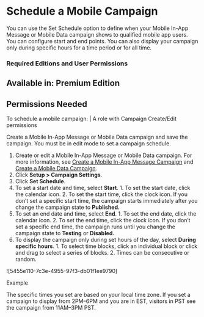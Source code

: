 

# Schedule a Mobile Campaign

You can use the Set Schedule option to define when your Mobile In-App Message
or Mobile Data campaign shows to qualified mobile app users. You can configure
start and end points. You can also display your campaign only during specific
hours for a time period or for all time.

### Required Editions and User Permissions

Available in: Premium Edition  
---  
  
  

Permissions Needed  
---  
To schedule a mobile campaign: | A role with Campaign Create/Edit permissions  
  
Create a Mobile In-App Message or Mobile Data campaign and save the campaign.
You must be in edit mode to set a campaign schedule.

  1. Create or edit a Mobile In-App Message or Mobile Data campaign. For more information, see [Create a Mobile In-App Message Campaign](https://help.salesforce.com/s/articleView?id=sf.mc_pers_mobile_campaign_in_app_message.htm&language=en_US&type=5 "You can use a Mobile In-App Message campaign to build and deploy messages within mobile apps. Mobile In-App Message campaigns are similar to the infobar messages you can add to your website. You build, manage, and deploy Mobile In-App Message campaigns from within Personalization so you get the same real-time data and personalization you rely on with your other campaigns. You don't need an engineer's help or App Store approval to deploy new or changed messages.") and [Create a Mobile Data Campaign](https://help.salesforce.com/s/articleView?id=sf.mc_pers_mobile_campaign_data.htm&language=en_US&type=5 "Create Mobile Data campaigns so your iOS and Android apps can process Personalization campaign data. Personalization triggers campaigns and delivers the data to your app."). 
  2. Click **Setup > Campaign Settings**.
  3. Click **Set Schedule**. 
  4. To set a start date and time, select **Start**.
    1. To set the start date, click the calendar icon.
    2. To set the start time, click the clock icon. If you don’t set a specific start time, the campaign starts immediately after you change the campaign state to **Published.**
  5. To set an end date and time, select **End**.
    1. To set the end date, click the calendar icon.
    2. To set the end time, click the clock icon. If you don’t set a specific end time, the campaign runs until you change the campaign state to **Testing** or **Disabled.**
  6. To display the campaign only during set hours of the day, select **During specific hours**. 
    1. To select time blocks, click an individual block or click and drag to select a series of blocks. 
    2. Times can be consecutive or random.

![5455e110-7c3e-4955-97f3-db01f1ee9790]

Example

The specific times you set are based on your local time zone. If you set a
campaign to display from 2PM–6PM and you are in EST, visitors in PST see the
campaign from 11AM–3PM PST.

